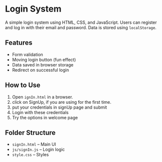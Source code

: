 # Login System

A simple login system using HTML, CSS, and JavaScript. Users can register and log in with their email and password. Data is stored using `localStorage`.

## Features

- Form validation
- Moving login button (fun effect)
- Data saved in browser storage
- Redirect on successful login

## How to Use

1. Open `ignIn.html` in a browser.
2. click on SignUp, if you are using for the first time.
3. put your credentials in signUp page and submit
4. Login with these credentials
5. Try the options in welcome page

## Folder Structure

- `signIn.html` – Main UI
- `js/signIn.js` – Login logic
- `style.css` – Styles

